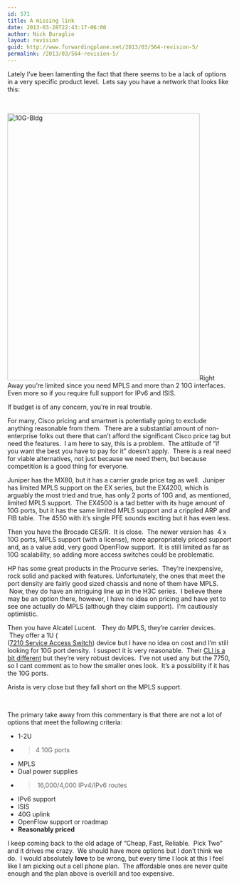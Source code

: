 ```yaml
---
id: 571
title: A missing link
date: 2013-03-28T22:43:17-06:00
author: Nick Buraglio
layout: revision
guid: http://www.forwardingplane.net/2013/03/564-revision-5/
permalink: /2013/03/564-revision-5/
---
```

Lately I&#8217;ve been lamenting the fact that there seems to be a lack of options in a very specific product level.  Lets say you have a network that looks like this:

&nbsp;

[<img class="alignleft size-full wp-image-568" alt="10G-Bldg" src="http://www.forwardingplane.net/wp-content/uploads/2013/03/10G-Bldg1.jpg" width="432" height="599" srcset="http://www.forwardingplane.net/wp-content/uploads/2013/03/10G-Bldg1.jpg 432w, http://www.forwardingplane.net/wp-content/uploads/2013/03/10G-Bldg1-216x300.jpg 216w" sizes="(max-width: 432px) 100vw, 432px" />](http://www.forwardingplane.net/wp-content/uploads/2013/03/10G-Bldg1.jpg)Right Away you&#8217;re limited since you need MPLS and more than 2 10G interfaces. Even more so if you require full support for IPv6 and ISIS.

If budget is of any concern, you&#8217;re in real trouble.

For many, Cisco pricing and smartnet is potentially going to exclude anything reasonable from them.  There are a substantial amount of non-enterprise folks out there that can&#8217;t afford the significant Cisco price tag but need the features.  I am here to say, this is a problem.  The attitude of &#8220;if you want the best you have to pay for it&#8221; doesn&#8217;t apply.  There is a real need for viable alternatives, not just because we need them, but because competition is a good thing for everyone.

Juniper has the MX80, but it has a carrier grade price tag as well.  Juniper has limited MPLS support on the EX series, but the EX4200, which is arguably the most tried and true, has only 2 ports of 10G and, as mentioned, limited MPLS support.  The EX4500 is a tad better with its huge amount of 10G ports, but it has the same limited MPLS support and a crippled ARP and FIB table.  The 4550 with it&#8217;s single PFE sounds exciting but it has even less.

Then you have the Brocade CES/R.  It is close.  The newer version has  4 x 10G ports, MPLS support (with a license), more appropriately priced support and, as a value add, very good OpenFlow support.  It is still limited as far as 10G scalability, so adding more access switches could be problematic.

HP has some great products in the Procurve series.  They&#8217;re inexpensive, rock solid and packed with features. Unfortunately, the ones that meet the port density are fairly good sized chassis and none of them have MPLS.  Now, they do have an intriguing line up in the H3C series.  I believe there may be an option there, however, I have no idea on pricing and have yet to see one actually do MPLS (although they claim support).  I&#8217;m cautiously optimistic.

Then you have Alcatel Lucent.   They do MPLS, they&#8217;re carrier devices.  They offer a 1U (  
(<a href="http://www.alcatel-lucent.com/products/7210-service-access-switch" target="_blank">7210 Service Access Switch</a>) device but I have no idea on cost and I&#8217;m still looking for 10G port density.  I suspect it is very reasonable.  Their <a title="Alcatel Lucent RANCID scripts" href="http://www.forwardingplane.net/2010/12/alcatel-lucent-rancid-scripts/" target="_blank">CLI is a bit different</a> but they&#8217;re very robust devices.  I&#8217;ve not used any but the 7750, so I cant comment as to how the smaller ones look.  It&#8217;s a possibility if it has the 10G ports.

Arista is very close but they fall short on the MPLS support.

&nbsp;

The primary take away from this commentary is that there are not a lot of options that meet the following criteria:

  * 1-2U
  * > 4 10G ports
  * MPLS
  * Dual power supplies
  * > 16,000/4,000 IPv4/IPv6 routes
  * IPv6 support
  * ISIS
  * 40G uplink
  * OpenFlow support or roadmap
  * **Reasonably priced**

I keep coming back to the old adage of &#8220;Cheap, Fast, Reliable.  Pick Two&#8221; and it drives me crazy.  We should have more options but I don&#8217;t think we do.  I would absolutely **love** to be wrong, but every time I look at this I feel like I am picking out a cell phone plan.  The affordable ones are never quite enough and the plan above is overkill and too expensive.

&nbsp;